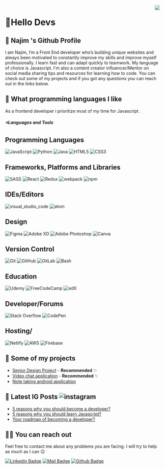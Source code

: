 <img align='right' src="https://github-readme-stats.vercel.app/api?username=S-Najim-S&show_icons=true&theme=dracula">

# 🚀Hello Devs

## 🍊 Najim 's Github Profile

I am Najim, I’m a Front End developer who’s building unique websites and always been motivated to constantly improve my skills and improve myself professionally.
I learn fast and can adapt quickly to teamwork. My language of choice is Javascript.
I'm also a content creator influencer/Mentor on social media sharing tips and resources for learning how to code.
You can check out some of my projects and if you got any questions you can reach out in the links below.

## 💫 What programming languages I like

As a frontend developer i prioritize most of my time for Javascript .

<h5>⭐️Languages and Tools</h5>

## Programming Languages

![JavaScript](https://img.shields.io/badge/-JavaScript-black?style=flat-square&logo=javascript)
![Python](https://img.shields.io/badge/-python-black?style=flat-square&logo=python)
![Java](https://img.shields.io/badge/-java-black?style=flat-square&logo=java)
![HTML5](https://img.shields.io/badge/html5-%23E34F26.svg?style=for-the-badge&logo=html5&logoColor=white)
![CSS3](https://img.shields.io/badge/css3-%231572B6.svg?style=for-the-badge&logo=css3&logoColor=white)

## Frameworks, Platforms and Libraries

![SASS](https://img.shields.io/badge/SASS-hotpink.svg?style=for-the-badge&logo=SASS&logoColor=white)
![React](https://img.shields.io/badge/-React-black?style=flat-square&logo=react)
![Redux](https://img.shields.io/badge/-Redux-black?style=flat-square&logo=Redux)
![webpack](https://badges.aleen42.com/src/webpack.svg)
![npm](https://badges.aleen42.com/src/npm.svg)

## IDEs/Editors

![visual_studio_code](https://badges.aleen42.com/src/visual_studio_code.svg)
![atom](https://badges.aleen42.com/src/visual_studio_code.svg)

## Design

![Figma](https://img.shields.io/badge/figma-%23F24E1E.svg?style=for-the-badge&logo=figma&logoColor=white)
![Adobe XD](https://img.shields.io/badge/Adobe%20XD-470137?style=for-the-badge&logo=Adobe%20XD&logoColor=#FF61F6)
![Adobe Photoshop](https://img.shields.io/badge/adobephotoshop-%2331A8FF.svg?style=for-the-badge&logo=adobephotoshop&logoColor=white)
![Canva](https://img.shields.io/badge/Canva-%2300C4CC.svg?style=for-the-badge&logo=Canva&logoColor=white)

## Version Control

![Git](https://img.shields.io/badge/-Git-black?style=flat-square&logo=git)
![GitHub](https://img.shields.io/badge/-GitHub-black?style=flat-square&logo=github)
![GitLab](https://img.shields.io/badge/-GitLab-black?style=flat-square&logo=gitlab)
![Bash](https://img.shields.io/badge/-Bash-black?style=flat-square&logo=gnu-bash)

## Education

![Udemy](https://img.shields.io/badge/Udemy-%23EA5252.svg?style=for-the-badge&logo=Udemy&logoColor=white)
![FreeCodeCamp](https://img.shields.io/badge/Freecodecamp-%23123.svg?&style=for-the-badge&logo=freecodecamp&logoColor=green)
![edX](https://img.shields.io/badge/edX-%2302262B.svg?style=for-the-badge&logo=edX&logoColor=white)

## Developer/Forums

![Stack Overflow](https://img.shields.io/badge/-Stackoverflow-FE7A16?style=for-the-badge&logo=stack-overflow&logoColor=white)
![CodePen](https://img.shields.io/badge/Codepen-000000?style=for-the-badge&logo=codepen&logoColor=white)

## Hosting/

![Netlify](https://img.shields.io/badge/netlify-%23000000.svg?style=for-the-badge&logo=netlify&logoColor=#00C7B7)
![AWS](https://img.shields.io/badge/AWS-%23FF9900.svg?style=for-the-badge&logo=amazon-aws&logoColor=white)
![Firebase](https://img.shields.io/badge/firebase-%23039BE5.svg?style=for-the-badge&logo=firebase)

## 🥳 Some of my projects

- [Senior Design Project](https://github.com/S-Najim-S/Senior-Design-Project) - **Recommended** ✨
- [Video chat application](https://github.com/S-Najim-S/Let-sNote) - **Recommended** ✨
- [Note taking android application](https://github.com/S-Najim-S/Internship2020)

## 📃 Latest IG Posts ![instagram](https://badges.aleen42.com/src/instagram.svg)

<!-- BLOG-POST-LIST:START -->

- [5 reasons why you should become a developer? ](https://www.instagram.com/p/CYQmX4UoQ1y/)
- [5 reasons why you should learn Javascript?](https://www.instagram.com/p/CYRpgWWgtdO/)
- [Your roadmap of becoming a developer?](https://www.instagram.com/p/CYUU0LGI1zx/)

<!-- BLOG-POST-LIST:END -->

## 🤙🏻 You can reach out

Feel free to contact me about any problems you are facing. I will try to help as much as I can 😉

[![Linkedin Badge](https://img.shields.io/badge/linkedin-%230077B5.svg?&style=for-the-badge&logo=linkedin&logoColor=white)](https://www.linkedin.com/in/najim-sadat-857b61209/)
[![Mail Badge](https://img.shields.io/badge/email-c14438?style=for-the-badge&logo=Gmail&logoColor=white&link=mailto:ayatalzaidi2000@gmail.com)](mailto:najim.sadat27@gmail.com)
[![Github Badge](https://img.shields.io/badge/github-333?style=for-the-badge&logo=github&logoColor=white)](https://github.com/s-najim-s)

